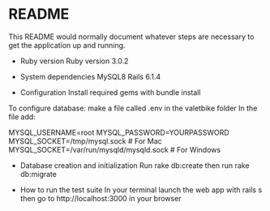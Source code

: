 # README

This README would normally document whatever steps are necessary to get the
application up and running.

* Ruby version
Ruby version 3.0.2

* System dependencies
MySQL8
Rails 6.1.4

* Configuration
Install required gems with bundle install

To configure database: make a file called .env in the valetbike folder
In the file add:

MYSQL_USERNAME=root
MYSQL_PASSWORD=YOURPASSWORD
MYSQL_SOCKET=/tmp/mysql.sock              # For Mac
MYSQL_SOCKET=/var/run/mysqld/mysqld.sock  # For Windows

* Database creation and initialization
Run rake db:create
then run rake db:migrate

* How to run the test suite
In your terminal launch the web app with rails s then go to http://localhost:3000 in your browser
